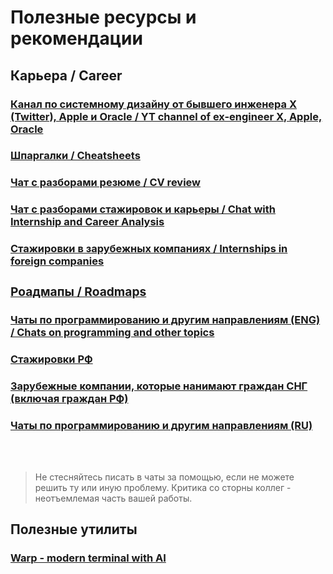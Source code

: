 <h1>Полезные ресурсы и рекомендации</h1>

<h2>Карьера / Career</h2>
<h3><a href = "https://www.youtube.com/@ByteByteGo">Канал по системному дизайну от бывшего инженера X (Twitter), Apple и Oracle / YT channel of ex-engineer X, Apple, Oracle</a></h3>
<h3><a href = "https://quickref.me">Шпаргалки / Cheatsheets</a></h3>
<h3><a href = "https://t.me/resume_review">Чат с разборами резюме / CV review</a></h3>
<h3><a href = "https://t.me/sns_internships">Чат с разборами стажировок и карьеры / Chat with Internship and Career Analysis</a></h3>
<h3><a href = "https://github.com/SimplifyJobs/Summer2025-Internships?tab=readme-ov-file#-software-engineering-internship-roles">Стажировки в зарубежных компаниях / Internships in foreign companies</a</h3>
<h3><a href = "https://roadmap.sh/">Роадмапы / Roadmaps</a></h3>
<h3><a href = "https://t.me/it_en_chats">Чаты по программированию и другим направлениям (ENG) / Chats on programming and other topics</a></h3>
<h3><a href = "https://github.com/mrhakimov/russian-internships?tab=readme-ov-file">Стажировки РФ</a></h3>
<h3><a href = "https://github.com/mrhakimov/russian-internships/blob/master/Additional_list_of_companies.md">Зарубежные компании, которые нанимают граждан СНГ (включая граждан РФ)</a></h3>
<h3><a href = "https://t.me/it_chats">Чаты по программированию и другим направлениям (RU) </a></h3>
<br><br>
<blockquote>
  Не стесняйтесь писать в чаты за помощью, если не можете решить ту или иную проблему. Критика со сторны коллег - неотъемлемая часть вашей работы.
</blockquote>

<h2>Полезные утилиты</h2>
<h3><a href = "https://www.warp.dev/">Warp - modern terminal with AI</a></h3>



